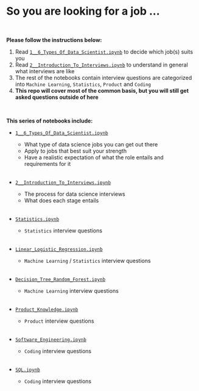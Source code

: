 # So you are looking for a job ...

<br>

**Please follow the instructions below:**

1. Read [`1__6_Types_Of_Data_Scientist.ipynb`](1__6_Types_Of_Data_Scientist.ipynb) to decide which job(s) suits you
2. Read [`2__Introduction_To_Interviews.ipynb`](2__Introduction_To_Interviews.ipynb) to understand in general what interviews are like
3. The rest of the notebooks contain interview questions are categorized into `Machine Learning`, `Statistics`, `Product` and `Coding`
4. **This repo will cover most of the common basis, but you will still get asked questions outside of here**

<br>

**This series of notebooks include:**

- [`1__6_Types_Of_Data_Scientist.ipynb`](1__6_Types_Of_Data_Scientist.ipynb)
  - What type of data science jobs you can get out there
  - Apply to jobs that best suit your strength
  - Have a realistic expectation of what the role entails and requirements for it
   
  <br>
     
- [`2__Introduction_To_Interviews.ipynb`](2__Introduction_To_Interviews.ipynb)
  - The process for data science interviews
  - What does each stage entails
  
  <br>
  
- [`Statistics.ipynb`](Statistics.ipynb)
  - `Statistics` interview questions

  <br>

- [`Linear_Logistic_Regression.ipynb`](Linear_Logistic_Regression.ipynb)
  - `Machine Learning` / `Statistics` interview questions

  <br>

- [`Decision_Tree_Random_Forest.ipynb`](Decision_Tree_Random_Forest.ipynb)
  - `Machine Learning` interview questions
    
  <br>
  
- [`Product_Knowledge.ipynb`](Product_Knowledge.ipynb)
  - `Product` interview questions
   
  <br>
  
- [`Software_Engineering.ipynb`](Software_Engineering.ipynb)
  - `Coding` interview questions
  
  <br>
    
- [`SQL.ipynb`](SQL.ipynb)
  - `Coding` interview questions 